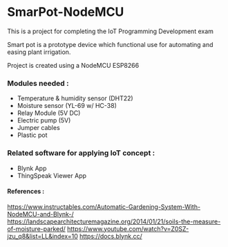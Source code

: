 # SmarPot-NodeMCU
This is a project for completing the IoT Programming Development exam

Smart pot is a prototype device which functional use for automating and easing plant irrigation.

Project is created using a NodeMCU ESP8266
### Modules needed :
  - Temperature & humidity sensor (DHT22)
  - Moisture sensor (YL-69 w/ HC-38)
  - Relay Module (5V DC)
  - Electric pump (5V)
  - Jumper cables
  - Plastic pot

### Related software for applying IoT concept :
  - Blynk App
  - ThingSpeak Viewer App

#### References :
https://www.instructables.com/Automatic-Gardening-System-With-NodeMCU-and-Blynk-/
https://landscapearchitecturemagazine.org/2014/01/21/soils-the-measure-of-moisture-parked/
https://www.youtube.com/watch?v=Z0SZ-jzu_q8&list=LL&index=10
https://docs.blynk.cc/
